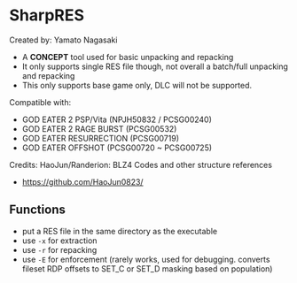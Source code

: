 # SharpRES
Created by: Yamato Nagasaki

- A **CONCEPT** tool used for basic unpacking and repacking
- It only supports single RES file though, not overall a batch/full unpacking and repacking
- This only supports base game only, DLC will not be supported.

Compatible with:
- GOD EATER 2 PSP/Vita (NPJH50832 / PCSG00240)
- GOD EATER 2 RAGE BURST (PCSG00532)
- GOD EATER RESURRECTION (PCSG00719)
- GOD EATER OFFSHOT (PCSG00720 ~ PCSG00725)



Credits:
HaoJun/Randerion: BLZ4 Codes and other structure references
- https://github.com/HaoJun0823/



## Functions
- put a RES file in the same directory as the executable
- use `-x` for extraction
- use `-r` for repacking
- use `-E` for enforcement (rarely works, used for debugging. converts fileset RDP offsets to SET_C or SET_D masking based on population)

